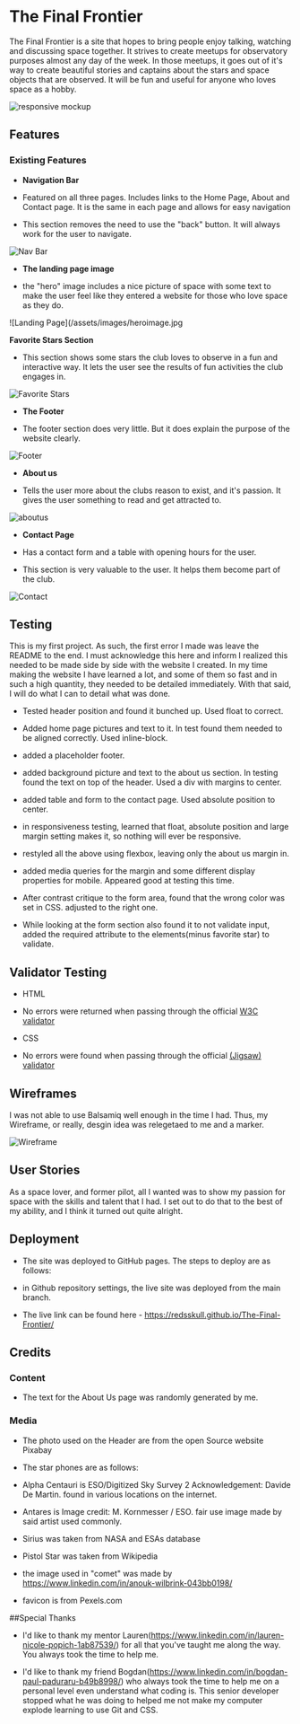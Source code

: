 # The Final Frontier

The Final Frontier is a site that hopes to bring people enjoy talking, watching and discussing space together. It strives to create meetups for observatory purposes almost any day of the week. In those meetups, it goes out of it's way to create beautiful stories and captains about the stars and space objects that are observed. It will be fun and useful for anyone who loves space as a hobby.

![responsive mockup](/assets/images/Responsive.jpg)

## Features

### Existing Features

- __Navigation Bar__

- Featured on all three pages. Includes links to the Home Page, About and Contact page. It is the same in each page and allows for easy navigation

- This section removes the need to use the "back" button. It will always work for the user to navigate.

![Nav Bar](/assets/images/navbar.jpg)

- __The landing page image__

- the "hero" image includes a nice picture of space with some text to make the user feel like they entered a website for those who love space as they do.

![Landing Page](/assets/images/heroimage.jpg

 __Favorite Stars Section__

- This section shows some stars the club loves to observe in a fun and interactive way. It lets the user see the results of fun activities the club engages in.

![Favorite Stars](/assets/images/favorite%20stars.jpg)

- __The Footer__

- The footer section does very little. But it does explain the purpose of the website clearly.

![Footer](/assets/images/footer.jpg)

- __About us__

- Tells the user more about the clubs reason to exist, and it's passion. It gives the user something to read and get attracted to.

![aboutus](/assets/images/about%20us.jpg)

- __Contact Page__

- Has a contact form and a table with opening hours for the user.

- This section is very valuable to the user. It helps them become part of the club.

![Contact](/assets/images/contact.jpg)

## Testing

This is my first project. As such, the first error I made was leave the README to the end. I must acknowledge this here and inform I realized this needed to be made side by side with the website I created. In my time making the website I have learned a lot, and some of them so fast and in such a high quantity, they needed to be detailed immediately. With that said, I will do what I can to detail what was done.

- Tested header position and found it bunched up. Used float to correct.

- Added home page pictures and text to it. In test found them needed to be aligned correctly. Used inline-block.

- added a placeholder footer.

- added background picture and text to the about us section. In testing found the text on top of the header. Used a div with margins to center.

- added table and form to the contact page. Used absolute position to center.

- in responsiveness testing, learned that float, absolute position and large margin setting makes it, so nothing will ever be responsive.

- restyled all the above using flexbox, leaving only the about us margin in.

- added media queries for the margin and some different display properties for mobile. Appeared good at testing this time.

- After contrast critique to the form area, found that the wrong color was set in CSS. adjusted to the right one. 

- While looking at the form section also found it to not validate input, added the required attribute to the elements(minus favorite star) to validate.

## Validator Testing

- HTML

- No errors were returned when passing through the official [W3C validator](https://validator.w3.org/nu/?doc=https%3A%2F%2Fredsskull.github.io%2FThe-Final-Frontier%2F)

- CSS

- No errors were found when passing through the official [(Jigsaw) validator](http://jigsaw.w3.org/css-validator/validator?lang=en&profile=css3svg&uri=https%3A%2F%2Fredsskull.github.io%2FThe-Final-Frontier%2F&usermedium=all&vextwarning=&warning=1)

## Wireframes
I was not able to use Balsamiq well enough in the time I had. Thus, my Wireframe, or really, desgin idea was relegetaed to me and a marker. 

![Wireframe](/assets/images/Wireframe.jpg)

## User Stories
As a space lover, and former pilot, all I wanted was to show my passion for space with the skills and talent that I had. I set out to do that to the best of my ability, and I think it turned out quite alright. 

## Deployment

- The site was deployed to GitHub pages. The steps to deploy are as follows:

- in Github repository settings, the live site was deployed from the main branch.

- The live link can be found here - https://redsskull.github.io/The-Final-Frontier/

## Credits

### Content

- The text for the About Us page was randomly generated by me.

### Media

- The photo used on the Header are from the open Source website Pixabay

- The star phones are as follows:

- Alpha Centauri is ESO/Digitized Sky Survey 2 Acknowledgement: Davide De Martin. found in various locations on the internet.

- Antares is Image credit: M. Kornmesser / ESO. fair use image made by said artist used commonly.

- Sirius was taken from NASA and ESAs database

- Pistol Star was taken from Wikipedia

- the image used in "comet" was made by https://www.linkedin.com/in/anouk-wilbrink-043bb0198/

- favicon is from Pexels.com

##Special Thanks

- I'd like to thank my mentor Lauren(https://www.linkedin.com/in/lauren-nicole-popich-1ab87539/) for all that you've taught me along the way. You always took the time to help me.

- I'd like to thank my friend Bogdan(https://www.linkedin.com/in/bogdan-paul-paduraru-b49b8998/) who always took the time to help me on a personal level even understand what coding is. This senior developer stopped what he was doing to helped me not make my computer explode learning to use Git and CSS.